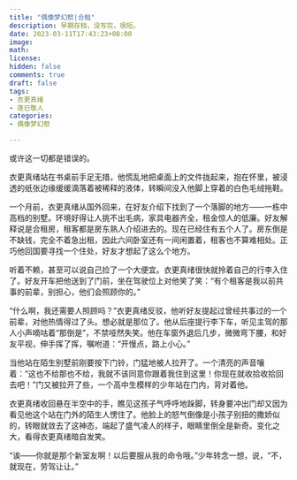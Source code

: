 ```yaml
---
title: "偶像梦幻祭|合租"
description: 早期存档，没写完，很短。
date: 2023-03-11T17:43:23+08:00 
image: 
math: 
license: 
hidden: false
comments: true
draft: false
tags:
- 衣更真绪
- 莲巳敬人
categories:
- 偶像梦幻祭

---
```

或许这一切都是错误的。

衣更真绪站在书桌前手足无措，他慌乱地把桌面上的文件拢起来，抱在怀里，被浸透的纸张边缘缓缓滴落着被稀释的液体，转瞬间没入他脚上穿着的白色毛绒拖鞋。

一个月前，衣更真绪从国外回来，在好友介绍下找到了一个落脚的地方——一栋中高档的别墅。环境好得让人挑不出毛病，家具电器齐全，租金惊人的低廉。好友解释说是合租房，租客都是房东熟人介绍进去的。现在已经住有五个人了。房东倒是不缺钱，完全不着急出租，因此六间卧室还有一间闲置着，租客也不算难相处。正巧他回国要寻找一个住处，好友才想起了这么个地方。

听着不赖，甚至可以说自己捡了一个大便宜。衣更真绪很快就拎着自己的行李入住了。好友开车把他送到了门前，坐在驾驶位上对他笑了笑：“有个租客是我以前共事的前辈，别担心，他们会照顾你的。”

“什么啊，我还需要人照顾吗？”衣更真绪反驳，他听好友提起过曾经共事过的一个前辈，对他热情得过了头。想必就是那位了。他从后座提行李下车，听见主驾的那人小声嘀咕着“那倒是”，不禁哑然失笑。他在车窗外退后几步，微微弯下腰，和好友平视，伸手挥了挥，嘱咐道：“开慢点，路上小心。”

当他站在陌生别墅前刚要按下门铃，门猛地被人拉开了。一个清亮的声音嚷着：“这也不给那也不给，我就不该同意你跟着我住到这里！你现在就收拾收拾回去吧！”门又被拉开了些，一个高中生模样的少年站在门内，背对着他。

衣更真绪收回悬在半空中的手，瞧见这孩子气呼呼地跺脚，转身要冲出门却又因为看见他这个站在门外的陌生人愣住了。他脸上的怒气倒像是小孩子别扭的撒娇似的，转眼就敛去了这神态，端起了盛气凌人的样子，眼睛里倒全是新奇。变化之大，看得衣更真绪暗自发笑。

“诶——你就是那个新室友啊！以后要服从我的命令哦。”少年转念一想，说，“不，就现在，劳驾让让。”